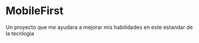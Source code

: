 # MobileFirst
Un proyecto que me ayudara a mejorar mis habilidades en este estandar de la tecnlogia
